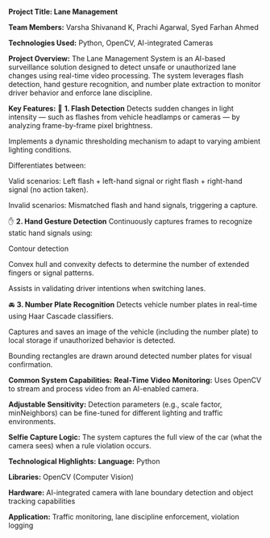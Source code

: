**Project Title: Lane Management**

**Team Members:**  Varsha Shivanand K, Prachi Agarwal, Syed Farhan Ahmed

**Technologies Used:** Python, OpenCV, AI-integrated Cameras

**Project Overview:**
The Lane Management System is an AI-based surveillance solution designed to detect unsafe or unauthorized lane changes using real-time video processing. The system leverages flash detection, hand gesture recognition, and number plate extraction to monitor driver behavior and enforce lane discipline.

**Key Features:**
🚦 **1. Flash Detection**
Detects sudden changes in light intensity — such as flashes from vehicle headlamps or cameras — by analyzing frame-by-frame pixel brightness.

Implements a dynamic thresholding mechanism to adapt to varying ambient lighting conditions.

Differentiates between:

Valid scenarios: Left flash + left-hand signal or right flash + right-hand signal (no action taken).

Invalid scenarios: Mismatched flash and hand signals, triggering a capture.

✋ **2. Hand Gesture Detection**
Continuously captures frames to recognize static hand signals using:

Contour detection

Convex hull and convexity defects to determine the number of extended fingers or signal patterns.

Assists in validating driver intentions when switching lanes.

🚘 **3. Number Plate Recognition**
Detects vehicle number plates in real-time using Haar Cascade classifiers.

Captures and saves an image of the vehicle (including the number plate) to local storage if unauthorized behavior is detected.

Bounding rectangles are drawn around detected number plates for visual confirmation.

**Common System Capabilities:**
**Real-Time Video Monitoring:** Uses OpenCV to stream and process video from an AI-enabled camera.

**Adjustable Sensitivity:** Detection parameters (e.g., scale factor, minNeighbors) can be fine-tuned for different lighting and traffic environments.

**Selfie Capture Logic:** The system captures the full view of the car (what the camera sees) when a rule violation occurs.

**Technological Highlights:**
**Language:** Python

**Libraries:** OpenCV (Computer Vision)

**Hardware:** AI-integrated camera with lane boundary detection and object tracking capabilities

**Application:** Traffic monitoring, lane discipline enforcement, violation logging


